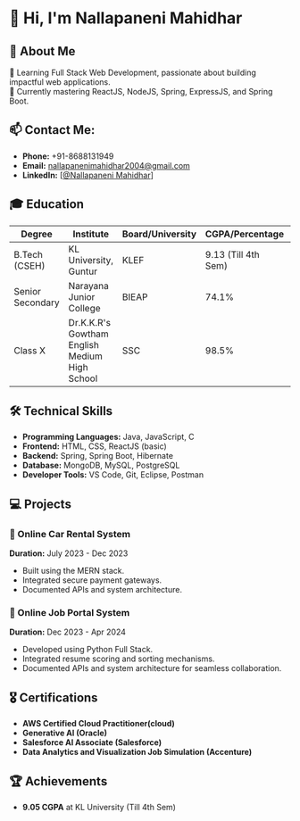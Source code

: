 # 👋 Hi, I'm Nallapaneni Mahidhar

## 👀 About Me
🌟 Learning Full Stack Web Development, passionate about building impactful web applications.  
🌱 Currently mastering ReactJS, NodeJS, Spring, ExpressJS, and Spring Boot.  

## 📫 Contact Me:
- **Phone:** +91-8688131949  
- **Email:** [nallapanenimahidhar2004@gmail.com](mailto:nallapanenimahidhar2004@gmail.com)  
- **LinkedIn:** [[@Nallapaneni Mahidhar](https://www.linkedin.com/in/nallapaneni-mahidhar/)]

## 🎓 Education
| Degree           | Institute                 | Board/University | CGPA/Percentage | Year       |
|------------------|---------------------------|------------------|-----------------|------------|
| B.Tech (CSEH)     | KL University, Guntur      | KLEF             | 9.13 (Till 4th Sem) | 2022-2026  |
| Senior Secondary | Narayana Junior College     | BIEAP            | 74.1%           | 2020-2022  |
| Class X          | Dr.K.K.R's Gowtham English Medium High School   | SSC              | 98.5%             | 2020       |

## 🛠 Technical Skills
- **Programming Languages:** Java, JavaScript, C  
- **Frontend:** HTML, CSS, ReactJS (basic)  
- **Backend:** Spring, Spring Boot, Hibernate  
- **Database:** MongoDB, MySQL, PostgreSQL  
- **Developer Tools:** VS Code, Git, Eclipse, Postman  

## 💻 Projects
### 🎯 Online Car Rental System  
**Duration:** July 2023 - Dec 2023  
- Built using the MERN stack.  
- Integrated secure payment gateways.  
- Documented APIs and system architecture.

### 🎯 Online Job Portal System  
**Duration:** Dec 2023 - Apr 2024  
- Developed using Python Full Stack.  
- Integrated resume scoring and sorting mechanisms.  
- Documented APIs and system architecture for seamless collaboration.

## 🎖 Certifications
- **AWS Certified Cloud Practitioner(cloud)**  
- **Generative AI (Oracle)**  
- **Salesforce AI Associate (Salesforce)**  
- **Data Analytics and Visualization Job Simulation (Accenture)**  

## 🏆 Achievements
- **9.05 CGPA** at KL University (Till 4th Sem)  
